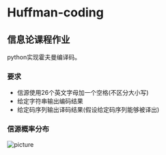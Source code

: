# Huffman-coding
## 信息论课程作业
python实现霍夫曼编译码。
### 要求
- 信源使用26个英文字母加一个空格(不区分大小写)
- 给定字符串输出编码结果
- 给定码序列输出译码结果(假设给定码序列能够被译出)

### 信源概率分布
![picture](C:\Users\58308\Desktop\test.jpg)
